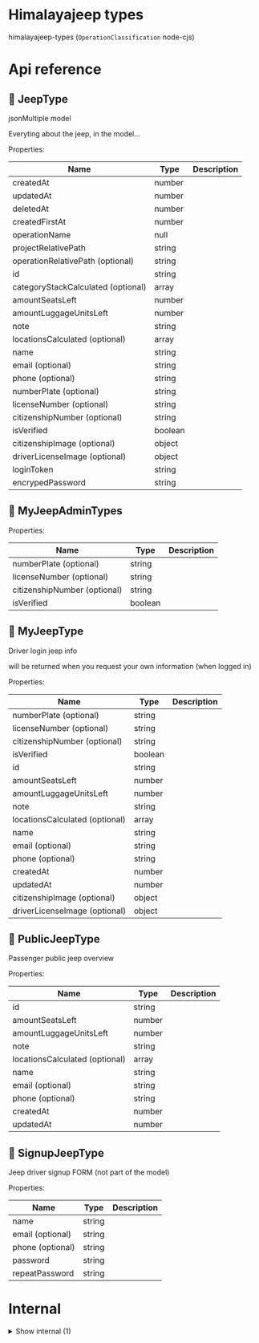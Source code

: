 # Himalayajeep types

himalayajeep-types (`OperationClassification` node-cjs)



# Api reference

## 🔸 JeepType

jsonMultiple model



Everyting about the jeep, in the model...





Properties: 

 | Name | Type | Description |
|---|---|---|
| createdAt  | number |  |
| updatedAt  | number |  |
| deletedAt  | number |  |
| createdFirstAt  | number |  |
| operationName  | null |  |
| projectRelativePath  | string |  |
| operationRelativePath (optional) | string |  |
| id  | string |  |
| categoryStackCalculated (optional) | array |  |
| amountSeatsLeft  | number |  |
| amountLuggageUnitsLeft  | number |  |
| note  | string |  |
| locationsCalculated (optional) | array |  |
| name  | string |  |
| email (optional) | string |  |
| phone (optional) | string |  |
| numberPlate (optional) | string |  |
| licenseNumber (optional) | string |  |
| citizenshipNumber (optional) | string |  |
| isVerified  | boolean |  |
| citizenshipImage (optional) | object |  |
| driverLicenseImage (optional) | object |  |
| loginToken  | string |  |
| encrypedPassword  | string |  |



## 🔹 MyJeepAdminTypes

Properties: 

 | Name | Type | Description |
|---|---|---|
| numberPlate (optional) | string |  |
| licenseNumber (optional) | string |  |
| citizenshipNumber (optional) | string |  |
| isVerified  | boolean |  |



## 🔹 MyJeepType

Driver login jeep info

will be returned when you request your own information (when logged in)





Properties: 

 | Name | Type | Description |
|---|---|---|
| numberPlate (optional) | string |  |
| licenseNumber (optional) | string |  |
| citizenshipNumber (optional) | string |  |
| isVerified  | boolean |  |
| id  | string |  |
| amountSeatsLeft  | number |  |
| amountLuggageUnitsLeft  | number |  |
| note  | string |  |
| locationsCalculated (optional) | array |  |
| name  | string |  |
| email (optional) | string |  |
| phone (optional) | string |  |
| createdAt  | number |  |
| updatedAt  | number |  |
| citizenshipImage (optional) | object |  |
| driverLicenseImage (optional) | object |  |



## 🔹 PublicJeepType

Passenger public jeep overview





Properties: 

 | Name | Type | Description |
|---|---|---|
| id  | string |  |
| amountSeatsLeft  | number |  |
| amountLuggageUnitsLeft  | number |  |
| note  | string |  |
| locationsCalculated (optional) | array |  |
| name  | string |  |
| email (optional) | string |  |
| phone (optional) | string |  |
| createdAt  | number |  |
| updatedAt  | number |  |



## 🔹 SignupJeepType

Jeep driver signup FORM (not part of the model)





Properties: 

 | Name | Type | Description |
|---|---|---|
| name  | string |  |
| email (optional) | string |  |
| phone (optional) | string |  |
| password  | string |  |
| repeatPassword  | string |  |


# Internal

<details><summary>Show internal (1)</summary>
    
  # 🔸 LocationType

jsonMultiple model



Jeep location





Properties: 

 | Name | Type | Description |
|---|---|---|
| createdAt  | number |  |
| updatedAt  | number |  |
| deletedAt  | number |  |
| createdFirstAt  | number |  |
| operationName  | null |  |
| projectRelativePath  | string |  |
| operationRelativePath (optional) | string |  |
| id  | string |  |
| categoryStackCalculated (optional) | array |  |
| jeepId  | string |  |
| latitude  | number |  |
| longitude  | number |  |
| nearbyVillage  | string |  |

  </details>

